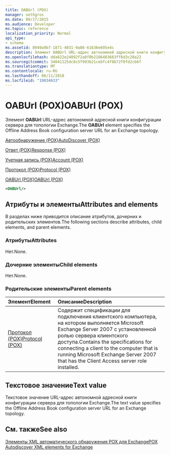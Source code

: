 ```yaml
---
title: OABUrl (POX)
manager: sethgros
ms.date: 09/17/2015
ms.audience: Developer
ms.topic: reference
localization_priority: Normal
api_type:
- schema
ms.assetid: 8949a9b7-1871-4031-9a86-61636e695e4c
description: Элемент OABUrl URL-адрес автономной адресной книги конфигурации сервера для топологии Exchange.
ms.openlocfilehash: dda622e24892f2a8f0b2186483683ff6d3c28a22
ms.sourcegitcommit: 34041125dc8c5f993b21cebfc4f8b72f0fd2cb6f
ms.translationtype: MT
ms.contentlocale: ru-RU
ms.lasthandoff: 06/11/2018
ms.locfileid: "19834633"
---
```

# <a name="oaburl-pox"></a><span data-ttu-id="feb8c-103">OABUrl (POX)</span><span class="sxs-lookup"><span data-stu-id="feb8c-103">OABUrl (POX)</span></span>

<span data-ttu-id="feb8c-104">Элемент **OABUrl** URL-адрес автономной адресной книги конфигурации сервера для топологии Exchange.</span><span class="sxs-lookup"><span data-stu-id="feb8c-104">The **OABUrl** element specifies the Offline Address Book configuration server URL for an Exchange topology.</span></span> 
  
[<span data-ttu-id="feb8c-105">Автообнаружение (POX)</span><span class="sxs-lookup"><span data-stu-id="feb8c-105">AutoDiscover (POX)</span></span>](autodiscover-pox.md)
  
[<span data-ttu-id="feb8c-106">Ответ (POX)</span><span class="sxs-lookup"><span data-stu-id="feb8c-106">Response (POX)</span></span>](response-pox.md)
  
[<span data-ttu-id="feb8c-107">Учетная запись (POX)</span><span class="sxs-lookup"><span data-stu-id="feb8c-107">Account (POX)</span></span>](account-pox.md)
  
[<span data-ttu-id="feb8c-108">Протокол (POX)</span><span class="sxs-lookup"><span data-stu-id="feb8c-108">Protocol (POX)</span></span>](protocol-pox.md)
  
[<span data-ttu-id="feb8c-109">OABUrl (POX)</span><span class="sxs-lookup"><span data-stu-id="feb8c-109">OABUrl (POX)</span></span>](oaburl-pox.md)
  
```xml
<OABUrl/>
```

## <a name="attributes-and-elements"></a><span data-ttu-id="feb8c-110">Атрибуты и элементы</span><span class="sxs-lookup"><span data-stu-id="feb8c-110">Attributes and elements</span></span>

<span data-ttu-id="feb8c-111">В разделах ниже приводится описание атрибутов, дочерних и родительских элементов.</span><span class="sxs-lookup"><span data-stu-id="feb8c-111">The following sections describe attributes, child elements, and parent elements.</span></span>
  
### <a name="attributes"></a><span data-ttu-id="feb8c-112">Атрибуты</span><span class="sxs-lookup"><span data-stu-id="feb8c-112">Attributes</span></span>

<span data-ttu-id="feb8c-113">Нет.</span><span class="sxs-lookup"><span data-stu-id="feb8c-113">None.</span></span>
  
### <a name="child-elements"></a><span data-ttu-id="feb8c-114">Дочерние элементы</span><span class="sxs-lookup"><span data-stu-id="feb8c-114">Child elements</span></span>

<span data-ttu-id="feb8c-115">Нет.</span><span class="sxs-lookup"><span data-stu-id="feb8c-115">None.</span></span>
  
### <a name="parent-elements"></a><span data-ttu-id="feb8c-116">Родительские элементы</span><span class="sxs-lookup"><span data-stu-id="feb8c-116">Parent elements</span></span>

|<span data-ttu-id="feb8c-117">**Элемент**</span><span class="sxs-lookup"><span data-stu-id="feb8c-117">**Element**</span></span>|<span data-ttu-id="feb8c-118">**Описание**</span><span class="sxs-lookup"><span data-stu-id="feb8c-118">**Description**</span></span>|
|:-----|:-----|
|[<span data-ttu-id="feb8c-119">Протокол (POX)</span><span class="sxs-lookup"><span data-stu-id="feb8c-119">Protocol (POX)</span></span>](protocol-pox.md) <br/> |<span data-ttu-id="feb8c-120">Содержит спецификации для подключения клиентского компьютера, на котором выполняется Microsoft Exchange Server 2007 с установленной ролью сервера клиентского доступа.</span><span class="sxs-lookup"><span data-stu-id="feb8c-120">Contains the specifications for connecting a client to the computer that is running Microsoft Exchange Server 2007 that has the Client Access server role installed.</span></span>  <br/> |
   
## <a name="text-value"></a><span data-ttu-id="feb8c-121">Текстовое значение</span><span class="sxs-lookup"><span data-stu-id="feb8c-121">Text value</span></span>

<span data-ttu-id="feb8c-122">Текстовое значение URL-адрес автономной адресной книги конфигурации сервера для топологии Exchange.</span><span class="sxs-lookup"><span data-stu-id="feb8c-122">The text value specifies the Offline Address Book configuration server URL for an Exchange topology.</span></span>
  
## <a name="see-also"></a><span data-ttu-id="feb8c-123">См. также</span><span class="sxs-lookup"><span data-stu-id="feb8c-123">See also</span></span>



[<span data-ttu-id="feb8c-124">Элементы XML автоматического обнаружения POX для Exchange</span><span class="sxs-lookup"><span data-stu-id="feb8c-124">POX Autodiscover XML elements for Exchange</span></span>](pox-autodiscover-xml-elements-for-exchange.md)

